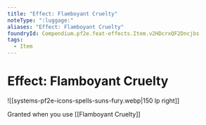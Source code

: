 ```yaml
---
title: "Effect: Flamboyant Cruelty"
noteType: ":luggage:"
aliases: "Effect: Flamboyant Cruelty"
foundryId: Compendium.pf2e.feat-effects.Item.v2HDcrxQF2Dncjbs
tags:
  - Item
---
```


# Effect: Flamboyant Cruelty
![[systems-pf2e-icons-spells-suns-fury.webp|150 lp right]]

Granted when you use [[Flamboyant Cruelty]]
